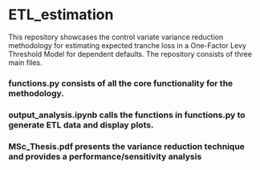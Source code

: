 # ETL_estimation
This repository showcases the control variate variance reduction methodology for estimating expected tranche loss in a One-Factor Levy Threshold Model for dependent defaults. The repository consists of three main files. 

  ### functions.py consists of all the core functionality for the methodology. 
  ### output_analysis.ipynb calls the functions in functions.py to generate ETL data and display plots.  
  ### MSc_Thesis.pdf presents the variance reduction technique and provides a performance/sensitivity analysis
